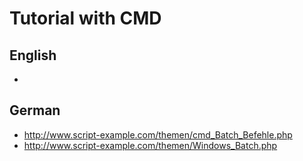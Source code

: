 # Tutorial with CMD

## English
-

## German
* http://www.script-example.com/themen/cmd_Batch_Befehle.php
* http://www.script-example.com/themen/Windows_Batch.php
